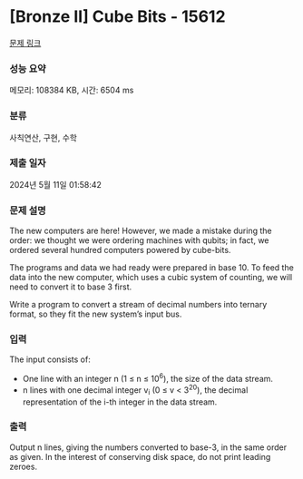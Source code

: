 # [Bronze II] Cube Bits - 15612 

[문제 링크](https://www.acmicpc.net/problem/15612) 

### 성능 요약

메모리: 108384 KB, 시간: 6504 ms

### 분류

사칙연산, 구현, 수학

### 제출 일자

2024년 5월 11일 01:58:42

### 문제 설명

<p>The new computers are here! However, we made a mistake during the order: we thought we were ordering machines with qubits; in fact, we ordered several hundred computers powered by cube-bits.</p>

<p>The programs and data we had ready were prepared in base 10. To feed the data into the new computer, which uses a cubic system of counting, we will need to convert it to base 3 first.</p>

<p>Write a program to convert a stream of decimal numbers into ternary format, so they fit the new system’s input bus.</p>

### 입력 

 <p>The input consists of:</p>

<ul>
	<li>One line with an integer n (1 ≤ n ≤ 10<sup>6</sup>), the size of the data stream.</li>
	<li>n lines with one decimal integer v<sub>i</sub> (0 ≤ v < 3<sup>20</sup>), the decimal representation of the i-th integer in the data stream.</li>
</ul>

### 출력 

 <p>Output n lines, giving the numbers converted to base-3, in the same order as given. In the interest of conserving disk space, do not print leading zeroes.</p>

